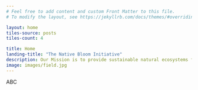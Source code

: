 ```yaml
---
# Feel free to add content and custom Front Matter to this file.
# To modify the layout, see https://jekyllrb.com/docs/themes/#overriding-theme-defaults

layout: home
tiles-source: posts
tiles-count: 4

title: Home
landing-title: "The Native Bloom Initiative"
description: Our Mission is to provide sustainable natural ecosystems for local pollinator species by creating habitats on unused commercial and urban land around New Jersey.
image: images/field.jpg
---
```

ABC
